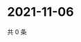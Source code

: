 # 2021-11-06

共 0 条

<!-- BEGIN WEIBO -->
<!-- 最后更新时间 Sat Nov 06 2021 16:16:10 GMT+0800 (China Standard Time) -->

<!-- END WEIBO -->
